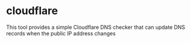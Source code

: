 # cloudflare
This tool provides a simple Cloudflare DNS checker that can update DNS records when the public IP address changes
